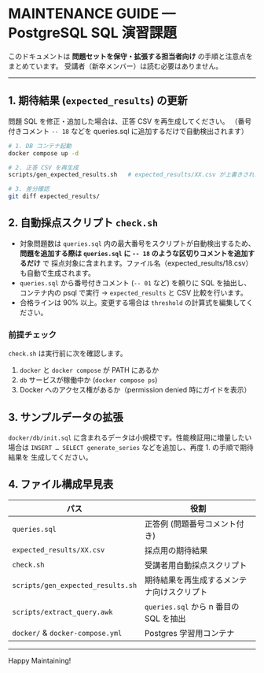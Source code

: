 # MAINTENANCE GUIDE — PostgreSQL SQL 演習課題

このドキュメントは **問題セットを保守・拡張する担当者向け** の手順と注意点をまとめています。
受講者（新卒メンバー）は読む必要はありません。

---

## 1. 期待結果 (`expected_results`) の更新

問題 SQL を修正・追加した場合は、正答 CSV を再生成してください。
（番号付きコメント `-- 18` などを queries.sql に追加するだけで自動検出されます）

```bash
# 1. DB コンテナ起動
docker compose up -d

# 2. 正答 CSV を再生成
scripts/gen_expected_results.sh   # expected_results/XX.csv が上書きされます

# 3. 差分確認
git diff expected_results/
```

## 2. 自動採点スクリプト `check.sh`

* 対象問題数は `queries.sql` 内の最大番号をスクリプトが自動検出するため、
  **問題を追加する際は `queries.sql` に `-- 18` のような区切りコメントを追加するだけ** で
  採点対象に含まれます。ファイル名（expected_results/18.csv）も自動で生成されます。
* `queries.sql` から番号付きコメント (`-- 01` など) を頼りに SQL を抽出し、
  コンテナ内の psql で実行 → `expected_results` と CSV 比較を行います。
* 合格ラインは 90% 以上。変更する場合は `threshold` の計算式を編集してください。

### 前提チェック
`check.sh` は実行前に次を確認します。

1. `docker` と `docker compose` が PATH にあるか
2. `db` サービスが稼働中か (`docker compose ps`)
3. Docker へのアクセス権があるか（permission denied 時にガイドを表示）

## 3. サンプルデータの拡張

`docker/db/init.sql` に含まれるデータは小規模です。性能検証用に増量したい場合は
`INSERT … SELECT generate_series` などを追加し、再度 1. の手順で期待結果を
生成してください。

## 4. ファイル構成早見表

| パス | 役割 |
|------|------|
| `queries.sql` | 正答例 (問題番号コメント付き) |
| `expected_results/XX.csv` | 採点用の期待結果 |
| `check.sh` | 受講者用自動採点スクリプト |
| `scripts/gen_expected_results.sh` | 期待結果を再生成するメンテナ向けスクリプト |
| `scripts/extract_query.awk` | `queries.sql` から n 番目の SQL を抽出 |
| `docker/` & `docker-compose.yml` | Postgres 学習用コンテナ |

---

Happy Maintaining!
